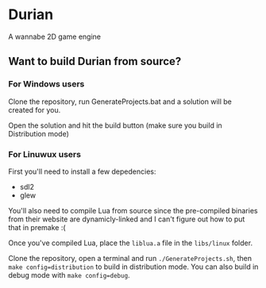 # Durian

A wannabe 2D game engine

## Want to build Durian from source?

### For Windows users

Clone the repository, run GenerateProjects.bat and a solution will be created for you. 

Open the solution and hit the build button (make sure you build in Distribution mode)

### For Linuwux users

First you'll need to install a few depedencies:
- sdl2
- glew

You'll also need to compile Lua from source since the pre-compiled binaries from their website are dynamicly-linked and I can't figure out how to put that in premake :(

Once you've compiled Lua, place the ``liblua.a`` file in the ``libs/linux`` folder.

Clone the repository, open a terminal and run ``./GenerateProjects.sh``, then ``make config=distribution`` to build in distribution mode. You can also build in debug mode with ``make config=debug``.